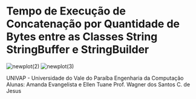# Tempo de Execução de Concatenação por Quantidade de Bytes entre as Classes String StringBuffer e StringBuilder


![newplot(2)](https://user-images.githubusercontent.com/75332447/184414628-df6cda8a-a2f7-43a4-bf3f-2bc0097abd4e.png)
![newplot(3)](https://user-images.githubusercontent.com/75332447/184414638-fed6c356-ebe8-4808-aa5a-ab002c97c988.png)

UNIVAP - Universidade do Vale do Paraíba
Engenharia da Computação
Alunas: Amanda Evangelista e Ellen Tuane
Prof. Wagner dos Santos C. de Jesus 
